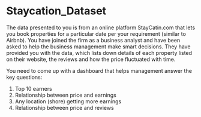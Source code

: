 # Staycation_Dataset

The data presented to you is from an online platform StayCatin.com that lets
you book properties for a particular date per your requirement (similar to
Airbnb).
You have joined the firm as a business analyst and have been asked to help the
business management make smart decisions. They have provided you with the
data, which lists down details of each property listed on their website, the
reviews and how the price fluctuated with time.

You need to come up with a dashboard that helps management answer the key
questions:
1. Top 10 earners
2. Relationship between price and earnings
3. Any location (shore) getting more earnings
4. Relationship between price and reviews
